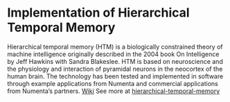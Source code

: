 # Implementation of Hierarchical Temporal Memory
Hierarchical temporal memory (HTM) is a biologically constrained theory of machine intelligence originally described in 
the 2004 book On Intelligence by Jeff Hawkins with Sandra Blakeslee. HTM is based on neuroscience and the physiology 
and interaction of pyramidal neurons in the neocortex of the human brain. The technology has been tested 
and implemented in software through example applications from Numenta and commercial applications from Numenta’s partners. [Wiki](https://en.wikipedia.org/wiki/Hierarchical_temporal_memory)
See more at [hierarchical-temporal-memory](https://numenta.org/hierarchical-temporal-memory/)

